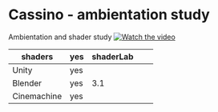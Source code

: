 # Cassino - ambientation study
Ambientation and shader study
[![Watch the video](https://dms.licdn.com/playlist/C4D05AQFQoBcHAsTO1A/mp4-720p-30fp-crf28/0/1647964524867?e=1654099200&v=beta&t=XM5GHcfpWqvrxinrWHeEYSnT4QDls9QhmMO1nKK_7_w)](https://dms.licdn.com/playlist/C4D05AQFQoBcHAsTO1A/mp4-720p-30fp-crf28/0/1647964524867?e=1654099200&v=beta&t=XM5GHcfpWqvrxinrWHeEYSnT4QDls9QhmMO1nKK_7_w)

| shaders     | yes | shaderLab |   |   |
|-------------|-----|-----------|---|---|
| Unity       | yes |           |   |   |
| Blender     | yes | 3.1       |   |   |
| Cinemachine | yes |           |   |   |
